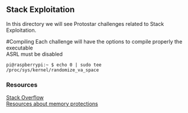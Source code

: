 ## Stack Exploitation

In this directory we will see Protostar challenges related to Stack Exploitation.

#Compiling
Each challenge will have the options to compile properly the executable  
ASRL must be disabled
```
pi@raspberrypi:~ $ echo 0 | sudo tee /proc/sys/kernel/randomize_va_space
```


### Resources
[Stack Overflow](http://phrack.org/issues/49/14.html)  
[Resources about memory protections](https://ctf101.org/binary-exploitation/overview/)

